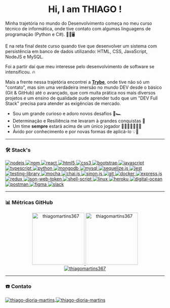 <h1 align="center">Hi, I am THIAGO !</h1>

<p>
  Minha trajetória no mundo do Desenvolvimento começa no meu curso técnico de informática, onde tive contato com algumas linguagens de programação (Python e C#). 👨‍🔧🖥️

  E na reta final deste curso quando tive que desenvolver um sistema com persistência em banco de dados utilizando: HTML, CSS, JavaScript, NodeJS e MySQL.

  Foi a partir daí que meu interesse pelo desenvolvimento de software se intensificou. 🔥

  Mais a frente nessa trajetória encontrei a <b><a href="https://www.betrybe.com/" target="_blank" rel="noreferrer">Trybe</a></b>, onde tive não só um "contato", mas sim uma verdadeira imersão no mundo DEV desde o básico (Git & GitHub) até o avançado, que com muita prática nos mais diversos projetos e um ensino de qualidade pude aprender tudo que um "DEV Full Stack" precisa para atender as exigências de mercado.
  
 - Sou um grande curioso e adoro novos desafios 🏁🏎️
 - Determinação e Resiliência me levaram à grandes conquistas 🏅
 - Um time <b>sempre</b> estará acima de um único jogador 🧑🏻‍🧑🏽‍👱🏼‍♀️
 - Ávido por conhecimento e por novas formas de aplicá-lo 💡🧠
</p>

<hr>

<h3 align="left">🛠️ Stack's</h3>
<p align="left">
  <a href="https://nodejs.org" target="_blank" rel="noreferrer">
    <img
      src="https://img.shields.io/badge/Node.js-339933?style=for-the-badge&logo=nodedotjs&logoColor=white"
      alt="nodejs"
    />
  </a>

  <a href="https://docs.npmjs.com/about-npm" target="_blank" rel="noreferrer">
    <img
      src="https://img.shields.io/badge/npm-CB3837?style=for-the-badge&logo=npm&logoColor=white"
      alt="npm"
    />
  </a>

  <a href="https://pt-br.reactjs.org/docs/getting-started.html" target="_blank" rel="noreferrer">
    <img
      src="https://img.shields.io/badge/React-20232A?style=for-the-badge&logo=react&logoColor=61DAFB"
      alt="react"
    />
  </a>

  <a href="https://www.w3.org/html/" target="_blank" rel="noreferrer">
    <img
      src="https://img.shields.io/badge/HTML5-E34F26?style=for-the-badge&logo=html5&logoColor=white"
      alt="html5"
    />
  </a>

  <a href="https://www.w3schools.com/css/" target="_blank" rel="noreferrer">
    <img
      src="https://img.shields.io/badge/CSS3-1572B6?style=for-the-badge&logo=css3&logoColor=white"
      alt="css3"
    />
  </a>

  <a href="https://getbootstrap.com" target="_blank" rel="noreferrer">
    <img
      src="https://img.shields.io/badge/Bootstrap-563D7C?style=for-the-badge&logo=bootstrap&logoColor=white"
      alt="bootstrap"
    />
  </a>

  <a href="https://developer.mozilla.org/pt-BR/docs/Web/JavaScript" target="_blank" rel="noreferrer">
    <img
      src="https://img.shields.io/badge/JavaScript-F7DF1E?style=for-the-badge&logo=javascript&logoColor=black"
      alt="javascript"
    />
  </a>

  <a href="https://www.typescriptlang.org/pt/" target="_blank" rel="noreferrer">
    <img
      src="https://img.shields.io/badge/TypeScript-007ACC?style=for-the-badge&logo=typescript&logoColor=white"
      alt="typescript"
    />
  </a>

  <a href="https://www.python.org" target="_blank" rel="noreferrer">
    <img
      src="https://img.shields.io/badge/Python-3776AB?style=for-the-badge&logo=python&logoColor=white"
      alt="python"
    />
  </a>

  <a href="https://www.mongodb.com/" target="_blank" rel="noreferrer">
    <img
      src="https://img.shields.io/badge/MongoDB-4EA94B?style=for-the-badge&logo=mongodb&logoColor=white"
      alt="mongodb"
    />
  </a>

  <a href="https://www.mysql.com/" target="_blank" rel="noreferrer">
    <img
      src="https://img.shields.io/badge/MySQL-225372?style=for-the-badge&logo=mysql&logoColor=white"
      alt="mysql"
    />
  </a>

  <a href="https://sequelize.org/" target="_blank" rel="noreferrer">
    <img
      src="https://img.shields.io/badge/sequelize-323330?style=for-the-badge&logo=sequelize&logoColor=blue"
      alt="sequelize.js"
    />
  </a>

  <a href="https://jestjs.io/pt-BR/" target="_blank" rel="noreferrer">
    <img
      src="https://img.shields.io/badge/Jest-FFF?style=for-the-badge&logo=jest&logoColor=C03B13"
      alt="jest"
    />
  </a>

  <a href="https://testing-library.com/docs/react-testing-library/intro/" target="_blank" rel="noreferrer">
    <img
      src="https://img.shields.io/badge/Testing_Library-18191A?style=for-the-badge&logo=testing-library&logoColor=FE4646"
      alt="testing-library"
    />
  </a>

  <a href="https://mochajs.org" target="_blank" rel="noreferrer">
    <img
      src="https://img.shields.io/badge/mocha.js-323330?style=for-the-badge&logo=mocha&logoColor=Brown"
      alt="mocha"
    />
  </a>

  <a href="https://www.chaijs.com/" target="_blank" rel="noreferrer">
    <img
      src="https://img.shields.io/badge/chai.js-323330?style=for-the-badge&logo=chai&logoColor=red"
      alt="chai.js"
    />
  </a>

  <a href="https://sinonjs.org/" target="_blank" rel="noreferrer">
    <img
      src="https://img.shields.io/badge/sinon.js-323330?style=for-the-badge&logo=sinon"
      alt="sinon.js"
    />
  </a>

  <a href="https://git-scm.com/" target="_blank" rel="noreferrer">
    <img
      src="https://img.shields.io/badge/Git-F05032?style=for-the-badge&logo=git&logoColor=white"
      alt="git"
    />
  </a>

  <a href="https://www.docker.com/" target="_blank" rel="noreferrer">
    <img
      src="https://img.shields.io/badge/Docker-1C90ED?style=for-the-badge&logo=docker&logoColor=white"
      alt="docker"
    />
  </a>

  <a href="https://expressjs.com" target="_blank" rel="noreferrer">
    <img
      src="https://img.shields.io/badge/Express.js-000000?style=for-the-badge&logo=express&logoColor=white"
      alt="express.js"
    />
  </a>

  <a href="https://redux.js.org" target="_blank" rel="noreferrer">
    <img
      src="https://img.shields.io/badge/Redux-764ABC?style=for-the-badge&logo=redux&logoColor=white"
      alt="redux"
    />
  </a>

  <a href="https://jwt.io/introduction" target="_blank" rel="noreferrer">
    <img
      src="https://img.shields.io/badge/json%20web%20tokens-323330?style=for-the-badge&logo=json-web-tokens&logoColor=pink"
      alt="json-web-token"
    />
  </a>

  <a href="https://www.shellscript.sh/" target="_blank" rel="noreferrer" style="background-color: white;">
    <img
      src="https://img.shields.io/badge/Shell_Script-000000?style=for-the-badge&logo=gnu-bash&logoColor=white"
      alt="shell-script"
    />
  </a>

  <a href="https://www.linux.org/" target="_blank" rel="noreferrer">
    <img
      src="https://img.shields.io/badge/Linux-EFBB21?style=for-the-badge&logo=linux&logoColor=000"
      alt="linux"
    />
  </a>

  <a href="https://heroku.com" target="_blank" rel="noreferrer">
    <img
      src="https://img.shields.io/badge/Heroku-430098?style=for-the-badge&logo=heroku&logoColor=white"
      alt="heroku"
    />
  </a>

  <a href="https://www.digitalocean.com/" target="_blank" rel="noreferrer">
    <img
      src="https://img.shields.io/badge/Digital_Ocean-0080FF?style=for-the-badge&logo=DigitalOcean&logoColor=white"
      alt="digital-ocean"
    />
  </a>

  <a href="https://postman.com" target="_blank" rel="noreferrer">
    <img
      src="https://img.shields.io/badge/Postman-FF6C37?style=for-the-badge&logo=Postman&logoColor=white"
      alt="postman"
    />
  </a>

  <a href="https://www.figma.com/" target="_blank" rel="noreferrer">
    <img
      src="https://img.shields.io/badge/Figma-F24E1E?style=for-the-badge&logo=figma&logoColor=white"
      alt="figma"
    />
  </a>

  <a href="https://slack.com/intl/pt-br" target="_blank" rel="noreferrer">
    <img
      src="https://img.shields.io/badge/Slack-4A154B?style=for-the-badge&logo=slack&logoColor=white"
      alt="slack"
    />
  </a>
</p>

<hr>

<h3 align="left">📊 Métricas GitHub</h3>
<a href="https://github.com/thiagomartins367" align="center">
  <div align="center">
    <img height="165em" src="https://github-readme-stats.vercel.app/api?username=thiagomartins367&theme=dracula&show_icons=true&layout=compact" alt="thiagomartins367"/>
    <img height="165em" src="https://github-readme-stats.vercel.app/api/top-langs/?username=thiagomartins367&theme=dracula&layout=compact" alt="thiagomartins367"/>
  </div>

  <div align="center">
    <picture>
      <source media="(prefers-color-scheme: dark)" srcset="https://streak-stats.demolab.com?user=DenverCoder1&theme=dark" />
      <img src="https://github-readme-streak-stats.herokuapp.com/?user=thiagomartins367&" alt="thiagomartins367" />
    </picture>
  </div>
</a>

<hr>

<h3 align="left"> ☎️ Contato</h3>
<p align="left">
  <a href="https://linkedin.com/in/thiago-dioria-martins" target="_blank">
    <img align="center" src="https://img.shields.io/badge/ThiagoMartins-0077B5?style=flat-square&logo=linkedin&logoColor=white" alt="thiago-dioria-martins"
  </a>
  <a href="https://mail.google.com/mail/u/0/?tab=rm&ogbl#inbox?compose=CllgCHrdkvCcBJMlzgzkXkFXcwlGpPhtSflRRQRWsCjWHwWgCPDbhxKRVwVSDbdnMnhPtMlDtnB" target="_blank">
    <img align="center" src="https://img.shields.io/badge/thiago17thiago@gmail.com-c14438?style=flat-square&logo=Gmail&logoColor=white" alt="thiago-dioria-martins"
  </a>
</p>
